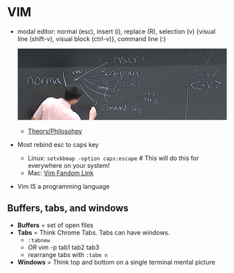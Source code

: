 # VIM

- modal editor: normal (esc), insert (i), replace (R), selection (v) {visual line (shift-v), visual block (ctrl-v)}, command line (:)

  ![Vim_Outline](vim_outline.png)

  - [Theory/Philosohpy](https://missing.csail.mit.edu/2020/editors/)

- Most rebind esc to caps key
  - Linux: `setxkbmap -option caps:escape` # This will do this for everywhere on your system!
  - Mac: [Vim Fandom Link](vim.fandom.com/wiki/Maps_caps_lock_to_escape_in_macOS)
- Vim IS a programming language

## Buffers, tabs, and windows

- **Buffers** = set of open files
- **Tabs** = Think Chrome Tabs. Tabs can have windows.
  - `:tabnew`
  - *OR* vim -p tab1 tab2 tab3
  - rearrange tabs with `:tabm n`
- **Windows** = Think top and bottom on a single terminal mental picture



